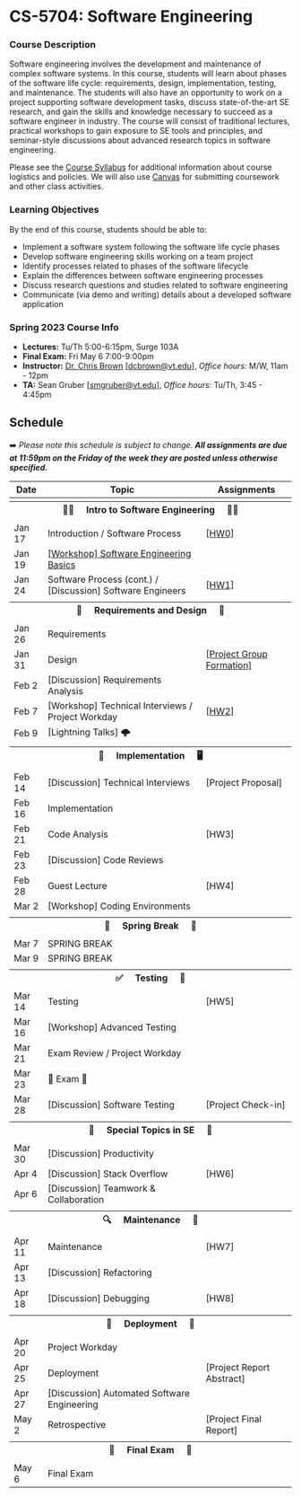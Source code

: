 # CS-5704: Software Engineering

### Course Description

Software engineering involves the development and maintenance of complex software systems. In this course, students will learn about phases of the software life cycle: requirements, design, implementation, testing, and maintenance. The students will also have an opportunity to work on a project supporting software development tasks, discuss state-of-the-art SE research, and gain the skills and knowledge necessary to succeed as a software engineer in industry. The course will consist of traditional lectures, practical workshops to gain exposure to SE tools and principles, and seminar-style discussions about advanced research topics in software engineering.

Please see the [Course Syllabus](https://docs.google.com/document/d/18-5J8LIHu3SDDkfEbWogdbA4_fRtXECs4-hp-Ox0MT4/edit?usp=sharing) for additional information about course logistics and policies. We will also use [Canvas](https://canvas.vt.edu/courses/165661) for submitting coursework and other class activities.

### Learning Objectives

By the end of this course, students should be able to:

* Implement a software system following the software life cycle phases
* Develop software engineering skills working on a team project
* Identify processes related to phases of the software lifecycle
* Explain the differences between software engineering processes
* Discuss research questions and studies related to software engineering
* Communicate (via demo and writing) details about a developed software application

### Spring 2023 Course Info

* **Lectures:** Tu/Th 5:00-6:15pm, Surge 103A
* **Final Exam:** Fri May 6 7:00-9:00pm
* **Instructor:** [Dr. Chris Brown](https://chbrown13.github.io) [dcbrown@vt.edu], *Office hours:* M/W, 11am - 12pm
* **TA:** Sean Gruber [smgruber@vt.edu], *Office hours:* Tu/Th, 3:45 - 4:45pm

## Schedule

➡️ _Please note this schedule is subject to change. **All assignments are due at 11:59pm on the Friday of the week they are posted unless otherwise specified.**_

| Date     | Topic                            |  Assignments       |
|----------|----------------------------------|------------------  |
| <tr><th colspan=3> 👨‍💻 &nbsp;&nbsp;&nbsp; Intro to Software Engineering &nbsp;&nbsp;&nbsp; 👩‍💻 </th></tr> |
| Jan 17 | Introduction / Software Process | [[HW0]](HWs/HW0.md) |
| Jan 19 | [[Workshop] Software Engineering Basics](https://docable.cloud/dcbrown/v/63bb2bbffa284edbde60b1f3) | |
| Jan 24 | Software Process (cont.) / [Discussion] Software Engineers  | [[HW1]](HWs/HW1.md) |
| <tr><th colspan=3>  📝 &nbsp;&nbsp;&nbsp; Requirements and Design &nbsp;&nbsp;&nbsp; 🎨 </th></tr> |
| Jan 26 | Requirements | |
| Jan 31 | Design | [[Project Group Formation]](https://canvas.vt.edu/courses/165661/assignments/1731888) |
| Feb 2  | [Discussion] Requirements Analysis | |
| Feb 7  | [Workshop] Technical Interviews / Project Workday | [[HW2]](https://canvas.vt.edu/courses/165661/assignments/1731891) |
| Feb 9  | [Lightning Talks] 🌩️ | |
| <tr><th colspan=3> 🚧 &nbsp;&nbsp;&nbsp; Implementation &nbsp;&nbsp;&nbsp; 🖥️ </th></tr> |
| Feb 14 | [Discussion] Technical Interviews | [Project Proposal] |
| Feb 16 | Implementation | |
| Feb 21 | Code Analysis | [HW3]|
| Feb 23 | [Discussion] Code Reviews | |
| Feb 28 | Guest Lecture | [HW4] |
| Mar 2  | [Workshop] Coding Environments | |
| <tr><th colspan=3> 🌻 &nbsp;&nbsp;&nbsp; Spring Break &nbsp;&nbsp;&nbsp; 🌄 </th></tr> |
| Mar 7  | SPRING BREAK | |
| Mar 9  | SPRING BREAK | |
| <tr><th colspan=3>✅ &nbsp;&nbsp;&nbsp; Testing &nbsp;&nbsp;&nbsp; 🧪</th></tr>
| Mar 14 | Testing | [HW5] |
| Mar 16 | [Workshop] Advanced Testing | |
| Mar 21 | Exam Review / Project Workday  | |
| Mar 23 |  💯 Exam 💯  | |
| Mar 28 | [Discussion] Software Testing | [Project Check-in] |
| <tr><th colspan=3> 👀 &nbsp;&nbsp;&nbsp; Special Topics in SE &nbsp;&nbsp;&nbsp; 👥</th></tr>
| Mar 30 | [Discussion] Productivity | |
| Apr 4  | [Discussion] Stack Overflow| [HW6] |
| Apr 6  | [Discussion] Teamwork & Collaboration | |
| <tr><th colspan=4> 🔍 &nbsp;&nbsp;&nbsp; Maintenance &nbsp;&nbsp;&nbsp; 🧹 </th></tr> |
| Apr 11 | Maintenance | [HW7] |
| Apr 13 | [Discussion] Refactoring | |
| Apr 18 | [Discussion] Debugging | [HW8] |
| <tr><th colspan=4> 🚀 &nbsp;&nbsp;&nbsp; Deployment &nbsp;&nbsp;&nbsp; 🔁 </th></tr> |
| Apr 20 | Project Workday | |
| Apr 25 | Deployment | [Project Report Abstract] |
| Apr 27 | [Discussion] Automated Software Engineering |  |
| May 2  | Retrospective | [Project Final Report] |
| <tr><th colspan=3> 🏁 &nbsp;&nbsp;&nbsp; Final Exam &nbsp;&nbsp;&nbsp; 🎥 </th></tr> |
| May 6  | Final Exam | |


